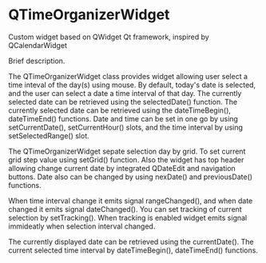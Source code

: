 # QTimeOrganizerWidget
Custom widget based on QWidget Qt framework, inspired by QCalendarWidget

Brief description.

The QTimeOrganizerWidget class provides widget allowing user select a time inteval of the day(s) using mouse. By default, today's date is selected, and the user can select a date a time interval of that day. The currently selected date can be retrieved using the selectedDate() function. The currently selected date can be retrieved using the dateTimeBegin(), dateTimeEnd() functions. Date and time can be set in one go by using setCurrentDate(), setCurrentHour() slots, and the time interval by using setSelectedRange() slot.

The QTimeOrganizerWidget sepate selection day by grid. To set current grid step value using setGrid() function. 
Also the widget has top header allowing change current date by integrated QDateEdit and navigation buttons. Date also can be changed by using nexDate() and previousDate() functions.

When time interval change it emits signal rangeChanged(), and when date changed it emits signal dateChanged().
You can set tracking of current selection by setTracking(). When tracking is enabled widget emits signal immideatly when selection interval changed.

The currently displayed date can be retrieved using the currentDate().
The current selected time interval by dateTimeBegin(), dateTimeEnd() functions. 
